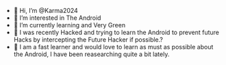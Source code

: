 - 👋 Hi, I’m @Karma2024
- 👀 I’m interested in The Android
- 🌱 I’m currently learning and Very Green
- 💞️ I was recently Hacked and trying to learn the Android to prevent future Hacks by intercepting the Future Hacker if possible.?
- 💞️ I am a fast learner and would love to learn as must as possible about the Android, I have been reasearching quite a bit lately.
<!---
Karma2024/Karma2024 is a ✨ special ✨ repository because its `README.md` (this file) appears on your GitHub profile.
You can click the Preview link to take a look at your changes.
--->
